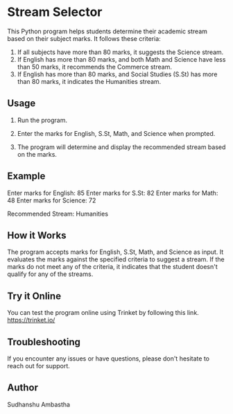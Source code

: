 # Stream Selector

This Python program helps students determine their academic stream based on their subject marks. It follows these criteria:

1. If all subjects have more than 80 marks, it suggests the Science stream.
2. If English has more than 80 marks, and both Math and Science have less than 50 marks, it recommends the Commerce stream.
3. If English has more than 80 marks, and Social Studies (S.St) has more than 80 marks, it indicates the Humanities stream.

## Usage

1. Run the program.

2. Enter the marks for English, S.St, Math, and Science when prompted.

3. The program will determine and display the recommended stream based on the marks.

## Example


Enter marks for English: 85
Enter marks for S.St: 82
Enter marks for Math: 48
Enter marks for Science: 72

Recommended Stream: Humanities

## How it Works

The program accepts marks for English, S.St, Math, and Science as input.
It evaluates the marks against the specified criteria to suggest a stream.
If the marks do not meet any of the criteria, it indicates that the student doesn't qualify for any of the streams.

## Try it Online
You can test the program online using Trinket by following this link.
https://trinket.io/

## Troubleshooting
If you encounter any issues or have questions, please don't hesitate to reach out for support.

## Author
Sudhanshu Ambastha
